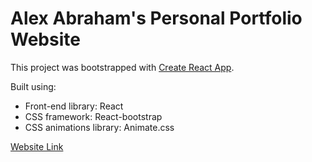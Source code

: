 # Alex Abraham's Personal Portfolio Website

This project was bootstrapped with [Create React App](https://github.com/facebook/create-react-app).

Built using:
- Front-end library: React
- CSS framework: React-bootstrap
- CSS animations library: Animate.css

[Website Link](https://alex-abraham.vercel.app)
